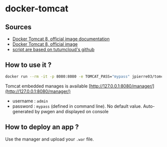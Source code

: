 # docker-tomcat

## Sources

* [Docker Tomcat 8, official image documentation](https://github.com/docker-library/docs/tree/master/tomcat)
* [Docker Tomcat 8, official image](https://registry.hub.docker.com/_/tomcat/)
* [script are based on tutumcloud's github](https://github.com/tutumcloud/tutum-docker-tomcat)

## How to use it ?

```bash
docker run --rm -it -p 8080:8080 -e TOMCAT_PASS="mypass" jpierre03/tomcat
```

Tomcat embedded manages is available [http://127.0.0.1:8080/manager/](http://127.0.0.1:8080/manager/)

* username : `admin`
* password : `mypass` (defined in command line).
  No default value.
  Auto-generated by pwgen and displayed on console

## How to deploy an app ?

Use the manager and upload your `.war` file.
